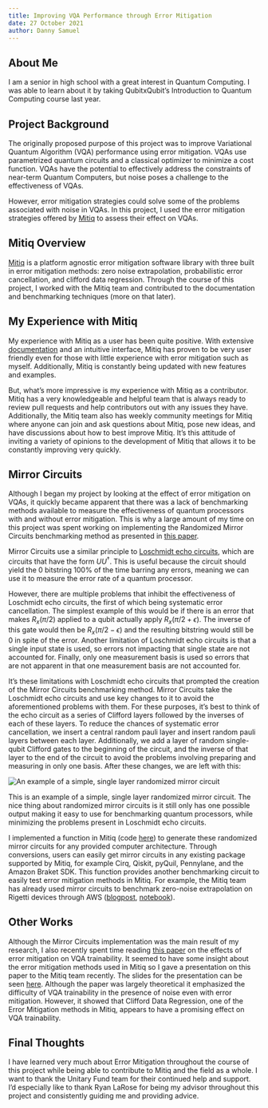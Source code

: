 ```yaml
---
title: Improving VQA Performance through Error Mitigation
date: 27 October 2021
author: Danny Samuel
---
```

## About Me

I am a senior in high school with a great interest in Quantum Computing. I was able to learn about it by taking QubitxQubit’s Introduction to Quantum Computing course last year.

## Project Background

The originally proposed purpose of this project was to improve Variational Quantum Algorithm (VQA) performance using error mitigation. VQAs use parametrized quantum circuits and a classical optimizer to minimize a cost function. VQAs have the potential to effectively address the constraints of near-term Quantum Computers, but noise poses a challenge to the effectiveness of VQAs.

However, error mitigation strategies could solve some of the problems associated with noise in VQAs. In this project, I used the error mitigation strategies offered by [Mitiq](https//mitiq.readthedocs.io/en/stable/guide/guide-overview.html) to assess their effect on VQAs.

## Mitiq Overview

[Mitiq](https://github.com/unitaryfund/mitiq) is a platform agnostic error mitigation software library with three built in error mitigation methods: zero noise extrapolation, probabilistic error cancellation, and clifford data regression. Through the course of this project, I worked with the Mitiq team and contributed to the documentation and benchmarking techniques (more on that later).

## My Experience with Mitiq

My experience with Mitiq as a user has been quite positive. With extensive [documentation](https://mitiq.readthedocs.io/en/stable/) and an intuitive interface, Mitiq has proven to be very user friendly even for those with little experience with error mitigation such as myself. Additionally, Mitiq is constantly being updated with new features and examples.

But, what’s more impressive is my experience with Mitiq as a contributor. Mitiq has a very knowledgeable and helpful team that is always ready to review pull requests and help contributors out with any issues they have. Additionally, the Mitiq team also has weekly community meetings for Mitiq where anyone can join and ask questions about Mitiq, pose new ideas, and have discussions about how to best improve Mitiq. It’s this attitude of inviting a variety of opinions to the development of Mitiq that allows it to be constantly improving very quickly.

## Mirror Circuits

Although I began my project by looking at the effect of error mitigation on VQAs, it quickly became apparent that there was a lack of benchmarking methods available to measure the effectiveness of quantum processors with and without error mitigation. This is why a large amount of my time on this project was spent working on implementing the Randomized Mirror Circuits benchmarking method as presented in [this paper](https://arxiv.org/abs/2008.11294).

Mirror Circuits use a similar principle to [Loschmidt echo circuits](https://quantumai.google/cirq/tutorials/google/echoes), which are circuits that have the form $UU^\dag$. This is useful because the circuit should yield the 0 bitstring 100% of the time barring any errors, meaning we can use it to measure the error rate of a quantum processor.

However, there are multiple problems that inhibit the effectiveness of Loschmidt echo circuits, the first of which being systematic error cancellation. The simplest example of this would be if there is an error that makes $R_x(\pi/2)$ applied to a qubit actually apply $R_x(\pi/2 + \epsilon)$. The inverse of this gate would then be $R_x (\pi/2 - \epsilon)$ and the resulting bitstring would still be 0 in spite of the error. Another limitation of Loschmidt echo circuits is that a single input state is used, so errors not impacting that single state are not accounted for. Finally, only one measurement basis is used so errors that are not apparent in that one measurement basis are not accounted for.

It’s these limitations with Loschmidt echo circuits that prompted the creation of the Mirror Circuits benchmarking method. Mirror Circuits take the Loschmidt echo circuits and use key changes to it to avoid the aforementioned problems with them. For these purposes, it’s best to think of the echo circuit as a series of Clifford layers followed by the inverses of each of these layers. To reduce the chances of systematic error cancellation, we insert a central random pauli layer and insert random pauli layers between each layer. Additionally, we add a layer of random single-qubit Clifford gates to the beginning of the circuit, and the inverse of that layer to the end of the circuit to avoid the problems involving preparing and measuring in only one basis. After these changes, we are left with this:

![An example of a simple, single layer randomized mirror circuit](../images/mitiq_vqe_performance.png "An example of a simple, single layer randomized mirror circuit")

This is an example of a simple, single layer randomized mirror circuit. The nice thing about randomized mirror circuits is it still only has one possible output making it easy to use for benchmarking quantum processors, while minimizing the problems present in Loschmidt echo circuits.

I implemented a function in Mitiq (code [here](https://github.com/unitaryfund/mitiq/blob/master/mitiq/benchmarks/mirror_circuits.py)) to generate these randomized mirror circuits for any provided computer architecture. Through conversions, users can easily get mirror circuits in any existing package supported by Mitiq, for example Cirq, Qiskit, pyQuil, Pennylane, and the Amazon Braket SDK. This function provides another benchmarking circuit to easily test error mitigation methods in Mitiq. For example, the Mitiq team has already used mirror circuits to benchmark zero-noise extrapolation on Rigetti devices through AWS ([blogpost](https://aws.amazon.com/blogs/quantum-computing/exploring-quantum-error-mitigation-with-mitiq-and-amazon-braket/), [notebook](https://mitiq.readthedocs.io/en/stable/examples/braket_mirror_circuit.html#define-the-circuit)).

## Other Works

Although the Mirror Circuits implementation was the main result of my research, I also recently spent time reading [this paper](https://arxiv.org/abs/2109.01051) on the effects of error mitigation on VQA trainability. It seemed to have some insight about the error mitigation methods used in Mitiq so I gave a presentation on this paper to the Mitiq team recently. The slides for the presentation can be seen [here](https://docs.google.com/presentation/d/1TOmk3kmrJ73poMeIj8pONTaglqM0DlvaPtnqyO76CQw/edit?usp=sharing). Although the paper was largely theoretical it emphasized the difficulty of VQA trainability in the presence of noise even with error mitigation. However, it showed that Clifford Data Regression, one of the Error Mitigation methods in Mitiq, appears to have a promising effect on VQA trainability.

## Final Thoughts

I have learned very much about Error Mitigation throughout the course of this project while being able to contribute to Mitiq and the field as a whole. I want to thank the Unitary Fund team for their continued help and support. I’d especially like to thank Ryan LaRose for being my advisor throughout this project and consistently guiding me and providing advice.
